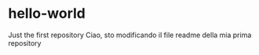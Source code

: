 # hello-world
Just the first repository
Ciao, sto modificando il file readme della mia prima repository
